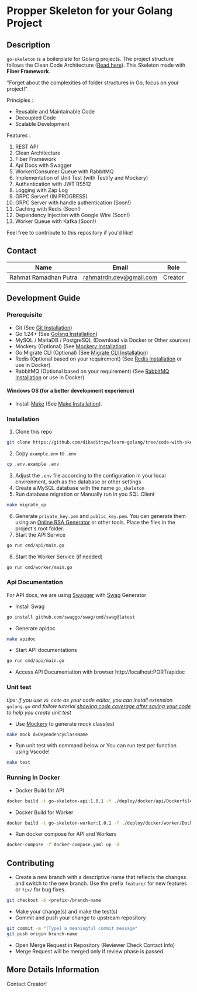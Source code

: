 
# Propper Skeleton for your Golang Project

## Description
`go-skeleton` is a boilerplate for Golang projects. The project structure follows the Clean Code Architecture ([Read here](https://blog.cleancoder.com/uncle-bob/2012/08/13/the-clean-architecture.html)). This Skeleton made with **Fiber Framework**.  

"Forget about the complexities of folder structures in Go, focus on your project!"

Principles :
- Reusable and Maintainable Code
- Decoupled Code
- Scalable Development

Features : 
1. REST API
2. Clean Architecture
3. Fiber Framework
4. Api Docs with Swagger
5. Worker/Consumer Queue with RabbitMQ
6. Implementation of Unit Test (with Testify and Mockery)
7. Authentication with JWT RS512
8. Logging with Zap Log
9. GRPC Server! (IN PROGRESS)
10. GRPC Server with handle authentication (Soon!)
11. Caching with Redis (Soon!)
12. Dependency Injection with Google Wire (Soon!)
13. Worker Queue with Kafka (Soon!)

Feel free to contribute to this repository if you'd like!


## Contact
| Name                   | Email                        | Role    |
| ---------------------- | ---------------------------- | ------- |
| Rahmat Ramadhan Putra  | rahmatrdn.dev@gmail.com     | Creator |



## Development Guide
### Prerequisite
- Git (See [Git Installation](https://git-scm.com/downloads))
- Go 1.24+ (See [Golang Installation](https://golang.org/doc/install))
- MySQL / MariaDB / PostgreSQL (Download via Docker or Other sources)
- Mockery (Optional) (See [Mockery Installation](https://github.com/vektra/mockery))
- Go Migrate CLI (Optional) (See [Migrate CLI Installation](https://github.com/golang-migrate/migrate/tree/master/cmd/migrate))
- Redis (Optional based on your requirement) (See [Redis Installation](https://redis.io/docs/getting-started/installation/) or use in Docker)
- RabbitMQ (Optional based on your requirement) (See [RabbitMQ Installation](https://www.rabbitmq.com/download.html) or use in Docker)

#### Windows OS (for a better development experience)

*   Install [Make](https://www.gnu.org/software/make/) (See [Make Installation](https://leangaurav.medium.com/how-to-setup-install-gnu-make-on-windows-324480f1da69)).


### Installation
1. Clone this repo
```sh
git clone https://github.com/dikadittya/learn-golang/tree/code-with-skeleton/go-skeleton.git
```
2. Copy `example.env` to `.env`
```sh
cp .env.example .env
```
3. Adjust the `.env` file according to the configuration in your local environment, such as the database or other settings 
4. Create a MySQL database with the name `go_skeleton`
5. Run database migration or Manually run in you SQL Client
```sh
make migrate_up
```
6. Generate `private_key.pem` and `public_key.pem`. You can generate them using an [Online RSA Generator](https://travistidwell.com/jsencrypt/demo/) or other tools. Place the files in the project's root folder.
7. Start the API Service
```sh
go run cmd/api/main.go
```
8. Start the Worker Service (if needed)
```sh
go run cmd/worker/main.go
```

### Api Documentation
For API docs, we are using [Swagger](https://swagger.io/) with [Swag](https://github.com/swaggo/swag) Generator
- Install Swag
```sh
go install github.com/swaggo/swag/cmd/swag@latest
```
- Generate apidoc
```sh
make apidoc
```
- Start API documentations
```sh
go run cmd/api/main.go
```
- Access API Documentation with  browser http://localhost:PORT/apidoc



### Unit test
*tips: if you use `VS Code` as your code editor, you can install extension `golang.go` and follow tutorial [showing code coverage after saving your code](https://dev.to/vuong/golang-in-vscode-show-code-coverage-of-after-saving-test-8g0) to help you create unit test*

- Use [Mockery](https://github.com/vektra/mockery) to generate mock class(es)
```sh
make mock d=DependencyClassName
```
- Run unit test with command below or You can run test per function using Vscode!
```sh
make test
```


### Running In Docker
- Docker Build for API
```sh
docker build -t go-skeleton-api:1.0.1 -f ./deploy/docker/api/Dockerfile .
```
- Docker Build for Worker
```sh
docker build -t go-skeleton-worker:1.0.1 -f ./deploy/docker/worker/Dockerfile .
```
- Run docker compose for API and Workers
```sh
docker-compose -f docker-compose.yaml up -d
```


## Contributing
- Create a new branch with a descriptive name that reflects the changes and switch to the new branch. Use the prefix `feature/` for new features or `fix/` for bug fixes.
```sh
git checkout -b <prefix>/branch-name
```
- Make your change(s) and make the test(s)
- Commit and push your change to upstream repository
```sh
git commit -m "[Type] a meaningful commit message"
git push origin branch-name
```
- Open Merge Request in Repository (Reviewer Check Contact Info)
- Merge Request will be merged only if review phase is passed.

## More Details Information
Contact Creator!
